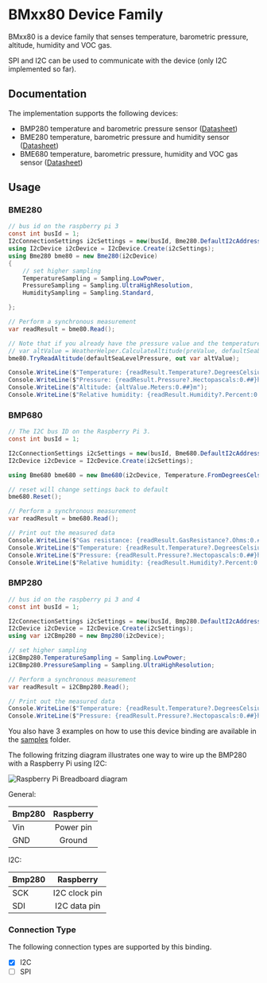 # BMxx80 Device Family

BMxx80 is a device family that senses temperature, barometric pressure, altitude, humidity and VOC gas.

SPI and I2C can be used to communicate with the device (only I2C implemented so far).

## Documentation

The implementation supports the following devices:

- BMP280 temperature and barometric pressure sensor ([Datasheet](https://cdn-shop.adafruit.com/datasheets/BST-BMP280-DS001-11.pdf))
- BME280 temperature, barometric pressure and humidity sensor ([Datasheet](https://www.bosch-sensortec.com/media/boschsensortec/downloads/datasheets/bst-bme280-ds002.pdf))
- BME680 temperature, barometric pressure, humidity and VOC gas sensor ([Datasheet](https://www.bosch-sensortec.com/media/boschsensortec/downloads/datasheets/bst-bme680-ds001.pdf))

## Usage

### BME280

```csharp
// bus id on the raspberry pi 3
const int busId = 1;
I2cConnectionSettings i2cSettings = new(busId, Bme280.DefaultI2cAddress);
using I2cDevice i2cDevice = I2cDevice.Create(i2cSettings);
using Bme280 bme80 = new Bme280(i2cDevice)
{
    // set higher sampling
    TemperatureSampling = Sampling.LowPower,
    PressureSampling = Sampling.UltraHighResolution,
    HumiditySampling = Sampling.Standard,

};

// Perform a synchronous measurement
var readResult = bme80.Read();

// Note that if you already have the pressure value and the temperature, you could also calculate altitude by using
// var altValue = WeatherHelper.CalculateAltitude(preValue, defaultSeaLevelPressure, tempValue) which would be more performant.
bme80.TryReadAltitude(defaultSeaLevelPressure, out var altValue);

Console.WriteLine($"Temperature: {readResult.Temperature?.DegreesCelsius:0.#}\u00B0C");
Console.WriteLine($"Pressure: {readResult.Pressure?.Hectopascals:0.##}hPa");
Console.WriteLine($"Altitude: {altValue.Meters:0.##}m");
Console.WriteLine($"Relative humidity: {readResult.Humidity?.Percent:0.#}%");
```

### BMP680

```csharp
// The I2C bus ID on the Raspberry Pi 3.
const int busId = 1;

I2cConnectionSettings i2cSettings = new(busId, Bme680.DefaultI2cAddress);
I2cDevice i2cDevice = I2cDevice.Create(i2cSettings);

using Bme680 bme680 = new Bme680(i2cDevice, Temperature.FromDegreesCelsius(20.0));

// reset will change settings back to default
bme680.Reset();

// Perform a synchronous measurement
var readResult = bme680.Read();

// Print out the measured data
Console.WriteLine($"Gas resistance: {readResult.GasResistance?.Ohms:0.##}Ohm");
Console.WriteLine($"Temperature: {readResult.Temperature?.DegreesCelsius:0.#}\u00B0C");
Console.WriteLine($"Pressure: {readResult.Pressure?.Hectopascals:0.##}hPa");
Console.WriteLine($"Relative humidity: {readResult.Humidity?.Percent:0.#}%");
```

### BMP280

```csharp
// bus id on the raspberry pi 3 and 4
const int busId = 1;

I2cConnectionSettings i2cSettings = new(busId, Bmp280.DefaultI2cAddress);
I2cDevice i2cDevice = I2cDevice.Create(i2cSettings);
using var i2CBmp280 = new Bmp280(i2cDevice);

// set higher sampling
i2CBmp280.TemperatureSampling = Sampling.LowPower;
i2CBmp280.PressureSampling = Sampling.UltraHighResolution;

// Perform a synchronous measurement
var readResult = i2CBmp280.Read();

// Print out the measured data
Console.WriteLine($"Temperature: {readResult.Temperature?.DegreesCelsius:0.#}\u00B0C");
Console.WriteLine($"Pressure: {readResult.Pressure?.Hectopascals:0.##}hPa");
```

You also have 3 examples on how to use this device binding are available in the [samples](samples) folder.

The following fritzing diagram illustrates one way to wire up the BMP280 with a Raspberry Pi using I2C:

![Raspberry Pi Breadboard diagram](rpi-bmp280_i2c.png)

General:

| Bmp280 | Raspberry |
|--------|:---------:|
|Vin| Power pin|
|GND| Ground|

I2C:

| Bmp280 | Raspberry |
|--------|:---------:|
|SCK| I2C clock pin|
|SDI| I2C data pin|

### Connection Type

The following connection types are supported by this binding.

- [X] I2C
- [ ] SPI
